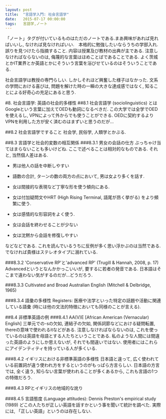 ```yaml
---
layout: post
title:  "言語学入門: 社会言語学"
date:   2015-07-17 00:00:00
tags:   言語学,ノート
---
```

「ノート」タグが付いているものはただのノートである.まあ興味があれば見ればいいし,
なければ見なければいい.　本格的に勉強したいならうちの学部入れ. 誤りを見つけたら指摘すること.
内容は授業及び教材の出典が主である. 注意しなければならないのは,
侮蔑的な言葉はほめことばであることである.
よく茨城とかIT業界とか英語とかにそういう言葉を浴びせているのはそういうことである.

社会言語学は教授の専門らしい. しかしそれほど興奮した様子はなかった. 文系の学問における喜びは,
問題を解けた時の一瞬の大きな達成感ではなく, 知ることによる好奇心の充足にあると思う.

#8. 社会言語学: 英語の社会的多様性
##8.1 社会言語学 (sociolinguistics) とは
Googleという言葉に加えてOEDも動詞になるべきだ. この大学では全学でOEDを使えるし,
VPNによって外からでも使うことができる. OEDに契約するよりVPNを利用した方が安く済むのはまずいと思うのだが…

##8.2 社会言語学ですること
社会学, 民俗学, 人類学とかぶる.

##8.3 言語学と社会的変数の相互関係
###8.3.1 男女の会話の仕方
ぶっちゃけ当てはまらないことも多いけどね. ここで述べることは相対的なものである.
それと, 当然個人差はある.

* 男は他人の話を中断しやすい

* 語数の合計, ターンの数の両方の点において, 男は女より多くを話す.

* 女は間接的な表現など丁寧な形を使う傾向にある.

* 女は付加疑問文やHRT (High Rising Terminal, 語尾が昂く挙がる) をより頻繁に使う.

* 女は感情的な形容詞をよく使う.

* 女は会話を終わせることが少ない

* 女は沈黙から会話を修復しやすい

などなどである. これを読んでいるうちに反例が多く思い浮かぶのは当然である.
でなければ貴様はステレオタイプに溺れている.

###8.3.2 'Conservative RP'と'advanced RP' (Trugill & Hannah, 2008, p. 17)
Advancedというとなんかかっこいいが, 要するに若者の発音である.
日本語はそこまで違わない気がするのだが…どうだろう.

###8.3.3 Cultivated and Broad Australian English (Mitchell & Delbridge, 1965)

###8.3.4 語彙の多様性
Registers: 医療や法学といった特定の話題や活動に関連している語彙
(時には他の文法的特徴においても同様のことが言える).

##8.4 非標準英語の例
###8.4.1 AA(V)E [African American (Vernacular) English]
三単元での-sの欠如, 連結子の欠如, 関係詞節などにおける疑問転置, thereの意味で使われるitなどがある.
注意しなければならないのは, これを使っているのは英語を母語とする人たちということである.
私のような人間には間違った英語のようにしか思えないが, それでも間違いではない.
使用者にはこれらにアイデンティティを持っている人が多くいる.

###8.4.2 イギリスにおける非標準英語の多様性
日本語と違って, 広く使われている前置詞が違う使われ方をするというのがもっぱら方言らしい.
日本語の方言では, 全く違う, 知らない言葉が使われることが多くあるから,
これも言語の1つの特徴だろう.

###8.4.3 RPとイギリスの地域的な訛り

###8.4.5 言語態度 (Language attitudes): Dennis Preston's empirical study (1989)
どこの人たちが正しい英語を話すかという事を聞いて統計を調べた.
実際には, 「正しい英語」というのは存在しない.
